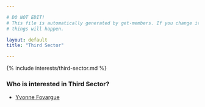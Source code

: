 ```yaml
---

# DO NOT EDIT!
# This file is automatically generated by get-members. If you change it, bad
# things will happen.

layout: default
title: "Third Sector"

---
```


{% include interests/third-sector.md %}

### Who is interested in Third Sector?


* [Yvonne Fovargue](/members/yvonne-fovargue.html)
